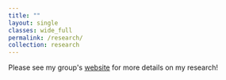 ```yaml
---
title: ""
layout: single
classes: wide_full
permalink: /research/
collection: research
---
```


Please see my group's [website](tran.aerospace.illinois.edu) for more details on my research!
